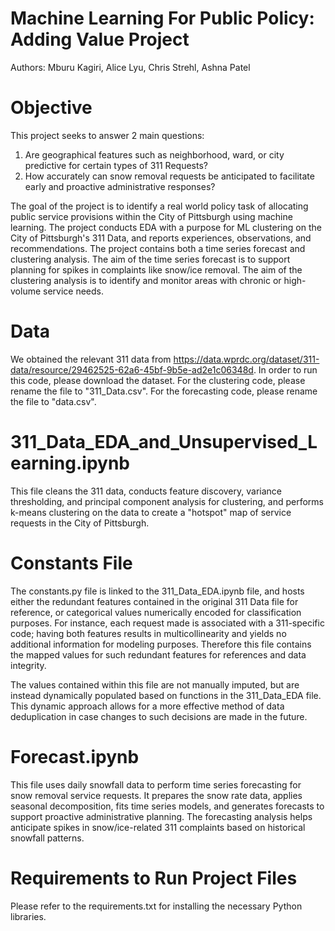 # Machine Learning For Public Policy: Adding Value Project
Authors: Mburu Kagiri, Alice Lyu, Chris Strehl, Ashna Patel

# Objective
This project seeks to answer 2 main questions:
1. Are geographical features such as neighborhood, ward, or city predictive for certain types of 311 Requests?
2. How accurately can snow removal requests be anticipated to facilitate early and proactive administrative responses?

The goal of the project is to identify a real world policy task of allocating public service provisions within the City of Pittsburgh using machine learning. The project conducts EDA with a purpose for ML clustering on the City of Pittsburgh's 311 Data, and reports experiences, observations, and recommendations. The project contains both a time series forecast and clustering analysis. The aim of the time series forecast is to support planning for spikes in complaints like snow/ice removal. The aim of the clustering analysis is to identify and monitor areas with chronic or high-volume service needs.

# Data
We obtained the relevant 311 data from https://data.wprdc.org/dataset/311-data/resource/29462525-62a6-45bf-9b5e-ad2e1c06348d. In order to run this code, please download the dataset. For the clustering code, please rename the file to "311_Data.csv". For the forecasting code, please rename the file to "data.csv".

# 311_Data_EDA_and_Unsupervised_Learning.ipynb
This file cleans the 311 data, conducts feature discovery, variance thresholding, and principal component analysis for clustering, and performs k-means clustering on the data to create a "hotspot" map of service requests in the City of Pittsburgh.

# Constants File
The constants.py file is linked to the 311_Data_EDA.ipynb file, and hosts either the redundant features contained in the original 311 Data file for reference, or categorical values numerically encoded for classification purposes. For instance, each request made is associated with a 311-specific code; having both features results in multicollinearity and yields no additional information for modeling purposes. Therefore this file contains the mapped values for such redundant features for references and data integrity. 

The values contained within this file are not manually imputed, but are instead dynamically populated based on functions in the 311_Data_EDA file. This dynamic approach allows for a more effective method of data deduplication in case changes to such decisions are made in the future.

# Forecast.ipynb
This file uses daily snowfall data to perform time series forecasting for snow removal service requests. It prepares the snow rate data, applies seasonal decomposition, fits time series models, and generates forecasts to support proactive administrative planning. The forecasting analysis helps anticipate spikes in snow/ice-related 311 complaints based on historical snowfall patterns.

# Requirements to Run Project Files
Please refer to the requirements.txt for installing the necessary Python libraries.
